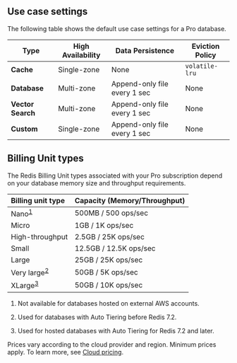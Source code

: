 ## Use case settings

The following table shows the default use case settings for a Pro database.

| **Type** | High Availability | Data Persistence | Eviction Policy |
|---|---|---|---|
| **Cache** | Single-zone | None | `volatile-lru` |
| **Database** | Multi-zone | Append-only file every 1 sec | None |
| **Vector Search** | Multi-zone | Append-only file every 1 sec | None |
| **Custom** | Single-zone | Append-only file every 1 sec | None |

## Billing Unit types

The Redis Billing Unit types associated with your Pro subscription depend on your database memory size and throughput requirements.  

| Billing unit type | Capacity (Memory/Throughput) |
|:------------|:----------|
| Nano<sup>[1](#table-note-1)</sup> | 500MB / 500 ops/sec |
| Micro | 1GB / 1K ops/sec |
| High-throughput | 2.5GB / 25K ops/sec |
| Small | 12.5GB / 12.5K ops/sec |
| Large | 25GB  / 25K ops/sec |
| Very large<sup>[2](#table-note-2)</sup> | 50GB / 5K ops/sec |
| XLarge<sup>[3](#table-note-3)</sup> | 50GB / 10K ops/sec |

1. <a name="table-note-1" style="display: block; height: 80px; margin-top: -80px;"></a>Not available for databases hosted on external AWS accounts.

2. <a name="table-note-2" style="display: block; height: 80px; margin-top: -80px;"></a>Used for databases with Auto Tiering before Redis 7.2.

3. <a name="table-note-3" style="display: block; height: 80px; margin-top: -80px;"></a>Used for hosted databases with Auto Tiering for Redis 7.2 and later.

Prices vary according to the cloud provider and region.  Minimum prices apply.  To learn more, see [Cloud pricing](https://redis.com/redis-enterprise-cloud/pricing/).